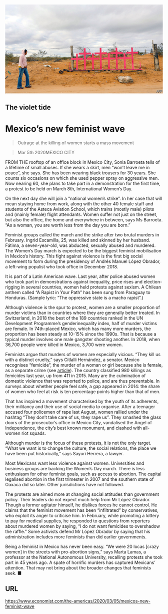 ![](./images/20200307_AMP002_0.jpg)

## The violet tide

# Mexico’s new feminist wave

> Outrage at the killing of women starts a mass movement

> Mar 5th 2020MEXICO CITY

FROM THE rooftop of an office block in Mexico City, Sonia Barroeta tells of a lifetime of small abuses. If she wears a skirt, men “won’t leave me in peace”, she says. She has been wearing black trousers for 30 years. She counts six occasions on which she used pepper spray on aggressive men. Now nearing 60, she plans to take part in a demonstration for the first time, a protest to be held on March 8th, International Women’s Day.

On the next day she will join a “national women’s strike”. In her case that will mean staying home from work, along with the other 40 female staff and students of the Asteca Aviation School, which trains (mostly male) pilots and (mainly female) flight attendants. Women suffer not just on the street, but also the office, the home and everywhere in between, says Ms Barroeta. “As a woman, you are worth less from the day you are born.”

Feminist groups called the march and the strike after two brutal murders in February. Ingrid Escamilla, 25, was killed and skinned by her husband. Fátima, a seven-year-old, was abducted, sexually abused and murdered. The Women’s Day march is expected to be the biggest feminist mobilisation in Mexico’s history. This fight against violence is the first big social movement to form during the presidency of Andrés Manuel López Obrador, a left-wing populist who took office in December 2018.

It is part of a Latin American wave. Last year, after police abused women who took part in demonstrations against inequality, price rises and election-rigging in several countries, women held protests against sexism. A Chilean anthem called “A Rapist in Your Path” has been sung from Paraguay to Honduras. (Sample lyric: “The oppressive state is a macho rapist”.)

Although violence is the spur to protest, women are a smaller proportion of murder victims than in countries where they are generally better treated. In Switzerland, in 2018 the best of the 189 countries ranked in the UN Development Programme’s genderinequality index, half of murder victims are female. In 74th-placed Mexico, which has many more murders, the proportion has been steady at 10-15% since the 1990s. That is because a typical murder involves one male gangster shooting another. In 2018, when 36,700 people were killed in Mexico, 3,700 were women.

Feminists argue that murders of women are especially vicious. “They kill us with a distinct cruelty,” says Citlalli Hernández, a senator. Mexico recognises “femicide”, the murder of a woman or girl because she is female, as a separate crime (see [article](https://www.economist.com//the-americas/2020/03/05/why-latin-america-treats-femicides-differently-from-other-murders)). The country classified 980 killings as femicides last year, up from 411 in 2015. Many are the culmination of domestic violence that was reported to police, and are thus preventable. In surveys about whether people feel safe, a gap appeared in 2014: the share of women who feel at risk is ten percentage points higher than that of men.

That has inspired a movement characterised by the youth of its adherents, their militancy and their use of social media to organise. After a teenager accused four policemen of rape last August, women rallied under the hashtag “They don’t take care of us, they rape us”. They smashed the glass doors of the prosecutor’s office in Mexico City, vandalised the Angel of Independence, the city’s best known monument, and clashed with all-women riot squads.

Although murder is the focus of these protests, it is not the only target. “What we want is to change the culture, the social relations, the place we have been put historically,” says Sayuri Herrera, a lawyer.

Most Mexicans want less violence against women. Universities and business groups are backing the Women’s Day march. There is less enthusiasm for other feminist goals, such as access to abortion. The capital legalised abortion in the first trimester in 2007 and the southern state of Oaxaca did so later. Other jurisdictions have not followed.

The protests are aimed more at changing social attitudes than government policy. Their leaders do not expect much help from Mr López Obrador. Though a former agitator himself, he dislikes forces he cannot control. He claims that the feminist movement has been “infiltrated” by conservatives, who exploit its anger to criticise him. In February, while promoting a lottery to pay for medical supplies, he responded to questions from reporters about murdered women by saying, “I do not want femicides to overshadow the raffle.” Some activists defend Mr López Obrador by saying that his administration includes more feminists than did earlier governments.

Being a feminist in Mexico has never been easy. “We were 20 locas [crazy women] in the streets with pro-abortion signs,” says Marta Lamas, a professor at the National Autonomous University, recalling protests she took part in 45 years ago. A spate of horrific murders has captured Mexicans’ attention. That may not bring about the broader changes that feminists seek. ■

## URL

https://www.economist.com/the-americas/2020/03/05/mexicos-new-feminist-wave
